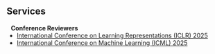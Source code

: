 ## Services

<h4 style="margin:0 10px 0;">Conference Reviewers</h4>

<ul style="margin:0 0 5px;">
  <li><a href="https://iclr.cc"><autocolor>International Conference on Learning Representations (ICLR) 2025</autocolor></a></li>
  <li><a href="http://iccv2021.thecvf.com/"><autocolor>International Conference on Machine Learning (ICML) 2025</autocolor></a></li>
</ul>
